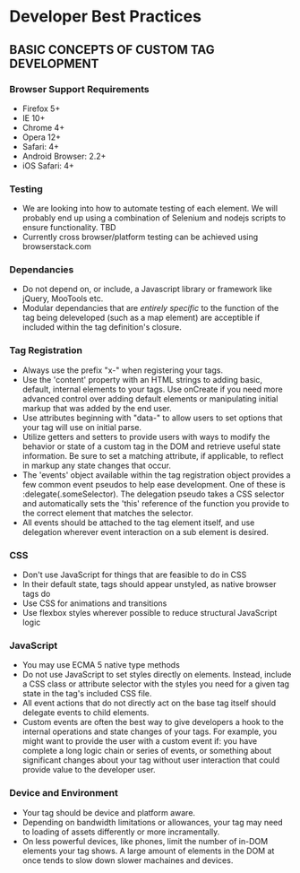 # Developer Best Practices

## BASIC CONCEPTS OF CUSTOM TAG DEVELOPMENT

### Browser Support Requirements

* Firefox 5+
* IE 10+
* Chrome 4+
* Opera 12+
* Safari: 4+
* Android Browser: 2.2+
* iOS Safari: 4+


### Testing

* We are looking into how to automate testing of each element.  We will probably end up using a combination of Selenium and nodejs scripts to ensure functionality. TBD
* Currently cross browser/platform testing can be achieved using browserstack.com

### Dependancies
* Do not depend on, or include, a Javascript library or framework like jQuery, MooTools etc.
* Modular dependancies that are *entirely specific* to the function of the tag being deleveloped (such as a map element) are acceptible if included within the tag definition's closure.


### Tag Registration

* Always use the prefix "x-" when registering your tags.
* Use  the 'content' property with an HTML strings to adding basic, default, internal elements to your tags. Use onCreate if you need more advanced  control over adding default elements or manipulating initial markup that  was added by the end user.
* Use attributes beginning with "data-" to allow users to set options that your tag will use on initial parse.
* Utilize getters and setters to provide users with ways to modify the behavior or state of a custom tag in the DOM and retrieve useful state information. Be sure to set a matching attribute, if applicable, to reflect in markup any state changes that occur.
* The 'events' object available within the tag registration object provides a few common event pseudos to help ease development. One of these is :delegate(.someSelector). The delegation pseudo takes a CSS selector and automatically sets the 'this' reference of the function you provide to the correct element that matches the selector.
* All events should be attached to the tag element itself, and use delegation wherever event interaction on a sub element is desired.


### CSS

* Don't use JavaScript for things that are feasible to do in CSS
* In their default state, tags should appear unstyled, as native browser tags do
* Use CSS for animations and transitions
* Use flexbox styles wherever possible to reduce structural JavaScript logic


### JavaScript

* You may use ECMA 5 native type methods
* Do not use JavaScript to set styles directly on elements. Instead, include a CSS class or attribute selector with the styles you need for a given tag state in the tag's included CSS file.
* All event actions that do not directly act on the base tag itself should delegate events to child elements.
* Custom  events are often the best way to give developers a hook to the internal operations and state changes of your tags. For example, you might want to  provide the user with a custom event if: you have complete a long logic chain or series of events, or something about significant changes about your tag without user interaction that could provide value to the developer user.


### Device and Environment

* Your tag should be device and platform aware.
* Depending on bandwidth limitations or allowances, your tag may need to loading of assets differently or more incramentally.
* On less powerful devices, like phones, limit the number of in-DOM elements your tag shows. A large amount of elements in the DOM at once tends to slow down slower machaines and devices.
